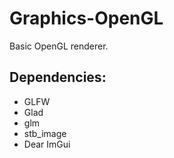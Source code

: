 # Graphics-OpenGL
Basic OpenGL renderer.

## Dependencies:
* GLFW
* Glad
* glm
* stb_image
* Dear ImGui